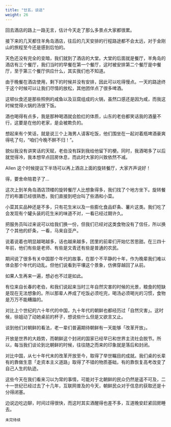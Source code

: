```yaml
---
title: "廿五，谈话"
weight: 26
---
```


回去酒店的路上一路无言，估计今天走了那么多景点大家都很累。

接下来的几天都住羊角岛酒店，往后的几天安排的行程路途都不会太远，对于金刚山的旅程至今还是感到后怕的。

天色还没有完全的变暗，我们就到了酒店的大堂。大堂的后面就是餐厅，羊角岛的酒店有三个餐厅，我们当时的早餐在第一个餐厅，这时被安排第二个餐厅是中餐厅，至于第三个餐厅供应什么，其实我们也不知道。

由于晚餐在酒店使用，剩下的时候并没有安排，因此可以吃得慢点。一天的路途终于这个时候可以让我们尽情的放松，其他团伴点了很多啤酒。

这顿伙食还是那些照例的咸鱼以及豆腐组成的火锅，虽然口感还是因为咸，而我这时候觉得火锅的汤很下饭。

酒也喝得有点多，我是那种喝酒就会脸红的体质，山东的老伯都笑话我的酒量不行，这要是在他的老家，是会被欺负的。

想起来有个笑话，就是说三个上海男人请客吃饭，他们围坐在一起对着瓶啤酒豪爽得吼了句，“咱们今晚不醉不归！”。

貌似我没有讲笑话的天赋，老伯没有踩到我给他留下的梗。同时，我酒喝多了以后就觉得冷，我本想早点回房休息，而此时大家的兴致依然不减。

Allen 这个时候提议下半场可以再上酒店上面的旋转餐厅，大家齐声说好！

得，要舍命陪君子了…

这次上到羊角岛酒店顶楼的旋转餐厅人比想象得多，我们找了个地方坐下。旋转餐厅的布置已经很熟悉，我们直接到吧台叫了些酒和小菜。

小菜其实品种还是不多，只有花生米以及一些膨化食品虾条、薯片这类。我们吃了会发现有个罐头装的花生米的味道不对，一看已经过期许久。

把服务员叫过来说可以给我们换一份，但我们已经对这类食物没有了信任，所以换了个其他的虾条，一看，马来自亚产。

说着说着也明显越喝越多，话也越来越多，团里的前辈们开始忆苦思甜。在三四十年前，他们有些是老师、有些是文青还有些是普通的农民。

期间说了很多有关中国那个年代的故事，在那个不平静的十年，作为晚辈我们难以体会那个年代的动乱。但他们说看到平壤这个景象，仿佛穿越回了从前。

如果人生再来一遍，想必也不过是如此。

有位来自长春的老伯，和我们说起来当时三年自然灾害的时候的光景，粮食的短缺是现在无法想象的。所以那辈人养成了吃饭必须吃完，喝汤必须喝光的习惯，食物是万万不能糟蹋的。

对比上个世纪的六十年代的中国，九十年代的朝鲜也都经历过「自然灾害」。这时候，徐姐动了动她桌前的杯子，想说些什么但是又欲言又止。

谈到他们对朝鲜的看法，老一辈们普遍期待朝鲜有一天能够「改革开放」。

开放是世界的大趋势，而朝鲜这个封闭的国家已经早已和世界主流社会脱节。所以，每当我们谈论到北朝鲜的时候，往往随之而来的印象就是落后和封闭。

对比中国，从七十年代末的改革开放至今，取得了举世瞩目的成就。我们桌的长辈有的靠做生意「走资本主义道路」取得了不错的物质基础，有的靠恢复高考改变了自己人生的轨迹。

这些今天在我们看来习以为常的事情，可能对于北朝鲜的民众仍然是遥不可及，二十一世纪已经过去了十几年，互联网普及的今天，朝鲜民众对于信息的获取还是十分得闭塞。

边说边吃边聊，时间过得很快，而这时其实酒醒得也差不多，互道晚安赶紧回房睡去。

`未完待续`
